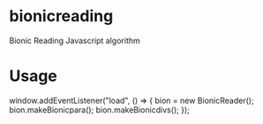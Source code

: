 # bionicreading
Bionic Reading Javascript algorithm

# Usage

window.addEventListener("load", () => {
  bion = new BionicReader();
  bion.makeBionicpara();
  bion.makeBionicdivs();
});
